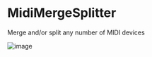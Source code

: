 # MidiMergeSplitter
Merge and/or split any number of MIDI devices

![image](https://repository-images.githubusercontent.com/944997319/2b1f2353-784c-4737-824d-5390f8a00b39)
